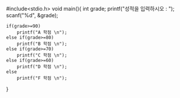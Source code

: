 #include<stdio.h>
void main(){
	int grade;
	printf("성적을 입력하시오 : ");
	scanf("%d", &grade);
	
	if(grade>=90)
		printf("A 학점 \n");
	else if(grade>=80)
		printf("B 학점 \n");
	else if(grade>=70)
		printf("C 학점 \n");
	else if(grade>=60)
		printf("D 학점 \n");
	else
		printf("F 학점 \n");
		
}
